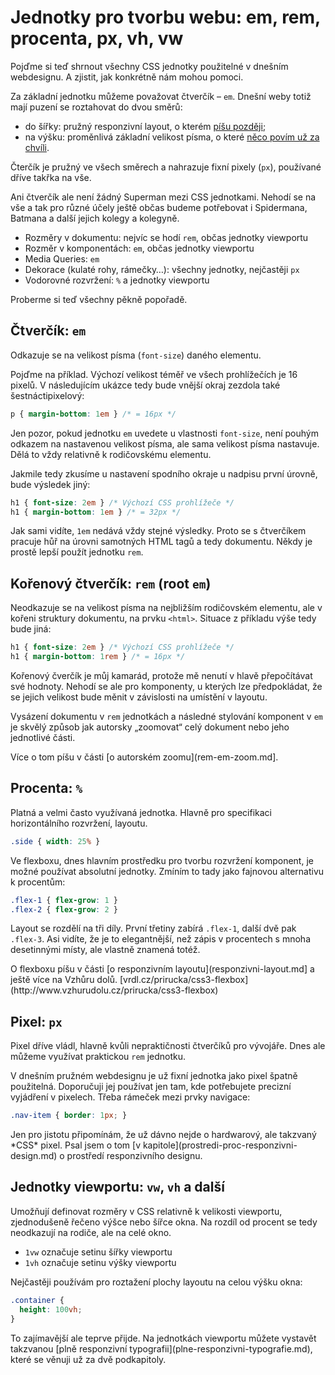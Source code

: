 # Jednotky pro tvorbu webu: em, rem, procenta, px, vh, vw

Pojďme si teď shrnout všechny CSS jednotky použitelné v dnešním webdesignu. A zjistit, jak konkrétně nám mohou pomoci. 

Za základní jednotku můžeme považovat čtverčík – `em`. Dnešní weby totiž mají puzení se roztahovat do dvou směrů: 

- do šířky: pružný responzivní layout, o kterém [píšu později](responzivni-layout.md);
- na výšku: proměnlivá základní velikost písma, o které [něco povím už za chvíli](rem-em-zoom.md).

Čterčík je pružný ve všech směrech a nahrazuje fixní pixely (`px`), používané dříve takřka na vše.

Ani čtverčík ale není žádný Superman mezi CSS jednotkami. Nehodí se na vše a tak pro různé účely ještě občas budeme potřebovat i Spidermana, Batmana a další jejich kolegy a kolegyně. 

* Rozměry v dokumentu: nejvíc se hodí `rem`, občas jednotky viewportu
* Rozměr v komponentách: `em`, občas jednotky viewportu
* Media Queries: `em` 
* Dekorace (kulaté rohy, rámečky…):  všechny jednotky, nejčastěji `px`
* Vodorovné rozvržení: `%` a jednotky viewportu

Proberme si teď všechny pěkně popořadě.


## Čtverčík: `em`

Odkazuje se na velikost písma (`font-size`) daného elementu. 

Pojďme na příklad. Výchozí velikost téměř ve všech prohlížečích je 16 pixelů. V následujícím ukázce tedy bude vnější okraj zezdola také šestnáctipixelový:

```css
p { margin-bottom: 1em } /* = 16px */
```

Jen pozor, pokud jednotku `em` uvedete u vlastnosti `font-size`, není pouhým odkazem na nastavenou velikost písma, ale sama velikost písma nastavuje. Dělá to vždy relativně k rodičovskému elementu.

Jakmile tedy zkusíme u nastavení spodního okraje u nadpisu první úrovně, bude výsledek jiný:

```css
h1 { font-size: 2em } /* Výchozí CSS prohlížeče */
h1 { margin-bottom: 1em } /* = 32px */
```

Jak sami vidíte, `1em` nedává vždy stejné výsledky. Proto se s čtverčíkem pracuje hůř na úrovni samotných HTML tagů a tedy dokumentu. Někdy je prostě lepší použít jednotku `rem`.


## Kořenový čtverčík: `rem` (root `em`)

Neodkazuje se na velikost písma na nejbližším rodičovském elementu, ale v kořeni struktury dokumentu, na prvku `<html>`. Situace z příkladu výše tedy bude jiná:

```css
h1 { font-size: 2em } /* Výchozí CSS prohlížeče */
h1 { margin-bottom: 1rem } /* = 16px */
```

Kořenový čverčík je můj kamarád, protože mě nenutí v hlavě přepočítávat své hodnoty. Nehodí se ale pro komponenty, u kterých lze předpokládat, že se jejich velikost bude měnit v závislosti na umístění v layoutu.

Vysázení dokumentu v `rem` jednotkách a následné stylování komponent v `em` je skvělý způsob jak autorsky „zoomovat“ celý dokument nebo jeho jednotlivé části. 

<div class="ebook-only" markdown="1">
Více o tom píšu v části [o autorském zoomu](rem-em-zoom.md].
</div>

## Procenta: `%`

Platná a velmi často využívaná jednotka. Hlavně pro specifikaci horizontálního rozvržení, layoutu.

```css
.side { width: 25% }
```

Ve flexboxu, dnes hlavním prostředku pro tvorbu rozvržení komponent, je možné používat absolutní jednotky. Zmíním to tady jako fajnovou alternativu k procentům:

```css
.flex-1 { flex-grow: 1 }
.flex-2 { flex-grow: 2 }
```

Layout se rozdělí na tři díly. První třetiny zabírá `.flex-1`, další dvě pak `.flex-3`. Asi vidíte, že je to elegantnější, než zápis v procentech s mnoha desetinnými místy, ale vlastně znamená totéž.

<div class="ebook-only" markdown="1">
O flexboxu píšu v části [o responzivním layoutu](responzivni-layout.md] a ještě více na Vzhůru dolů. [vrdl.cz/prirucka/css3-flexbox](http://www.vzhurudolu.cz/prirucka/css3-flexbox)
</div>

## Pixel: `px`

Pixel dříve vládl, hlavně kvůli nepraktičnosti čtverčíků pro vývojáře. Dnes ale můžeme využívat praktickou `rem` jednotku. 

V dnešním pružném webdesignu je už fixní jednotka jako pixel špatně použitelná. Doporučuji jej používat jen tam, kde potřebujete precizní vyjádření v pixelech. Třeba rámeček mezi prvky navigace:

```css
.nav-item { border: 1px; }
```

<div class="ebook-only" markdown="1">
Jen pro jistotu připomínám, že už dávno nejde o hardwarový, ale takzvaný *CSS* pixel. Psal jsem o tom [v kapitole](prostredi-proc-responzivni-design.md) o prostředí responzivního designu.
</div>

## Jednotky viewportu: `vw`, `vh` a další

Umožňují definovat rozměry v CSS relativně k velikosti viewportu, zjednodušeně řečeno výšce nebo šířce okna. Na rozdíl od procent se tedy neodkazují na rodiče, ale na celé okno.

* `1vw` označuje setinu šířky viewportu
* `1vh` označuje setinu výšky viewportu

Nejčastěji používám pro roztažení plochy layoutu na celou výšku okna:

```css
.container {
  height: 100vh;
}
```

<div class="ebook-only" markdown="1">
To zajímavější ale teprve přijde. Na jednotkách viewportu můžete vystavět takzvanou [plně responzivní typografii](plne-responzivni-typografie.md), které se věnuji už za dvě podkapitoly.
</div>

